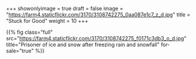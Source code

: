 +++
showonlyimage = true
draft = false
image = "https://farm4.staticflickr.com/3170/3108742275_0aa087e1c7_z_d.jpg"
title = "Stuck for Good"
weight = 10
+++

{{% fig class="full" src="https://farm4.staticflickr.com/3170/3108742275_f0171c3db3_o_d.jpg" title="Prisoner of ice and snow after freezing rain and snowfall" for-sale="true" %}}
